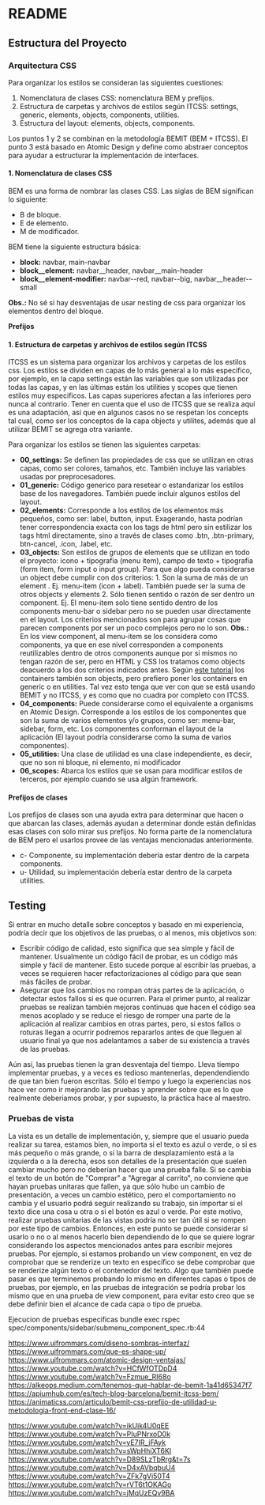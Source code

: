 # README

## Estructura del Proyecto
### Arquitectura CSS
Para organizar los estilos se consideran las siguientes cuestiones:
1. Nomenclatura de clases CSS: nomenclatura BEM y prefijos.
2. Estructura de carpetas y archivos de estilos según ITCSS: settings, generic, elements, objects, components, utilities.
3. Estructura del layout: elements, objects, components.

Los puntos 1 y 2 se combinan en la metodología BEMIT (BEM + ITCSS). El punto 3 está basado en Atomic Design y define como abstraer conceptos para ayudar a estructurar la implementación de interfaces.

#### 1. Nomenclatura de clases CSS

BEM es una forma de nombrar las clases CSS.
Las siglas de BEM significan lo siguiente:
- B de bloque.
- E de elemento.
- M de modificador.

BEM tiene la siguiente estructura básica:
- **block:** navbar, main-navbar
- **block__element:** navbar__header, navbar__main-header
- **block__element-modifier:** navbar--red, navbar--big, navbar__header--small

**Obs.:** No sé si hay desventajas de usar nesting de css para organizar los elementos dentro del bloque.

**Prefijos**



#### 1. Estructura de carpetas y archivos de estilos según ITCSS

ITCSS es un sistema para organizar los archivos y carpetas de los estilos css. Los estilos se dividen en capas de lo más general a lo más especifico, por ejemplo, en la capa settings están las variables que son utilizadas por todas las capas, y en las últimas están los utilities y scopes que tienen estilos muy especificos. Las capas superiores afectan a las inferiores pero nunca al contrario. Tener en cuenta que el uso de ITCSS que se realiza aquí es una adaptación, así que en algunos casos no se respetan los concepts tal cual, como ser los conceptos de la capa objects y utilites, además que al utilizar BEMIT se agrega otra variante.

Para organizar los estilos se tienen las siguientes carpetas:
- **00_settings:** Se definen las propiedades de css que se utilizan en otras capas, como ser colores, tamaños, etc. También incluye las variables usadas por preprocesadores.
- **01_generic:** Código generico para resetear o estandarizar los estilos base de los navegadores. También puede incluir algunos estilos del layout.
- **02_elements:** Corresponde a los estilos de los elementos más pequeños, como ser: label, button, input. Exagerando, hasta podrían tener correspondencia exacta con los tags de html pero sin estilizar los tags html directamente, sino a través de clases como .btn, .btn-primary, btn-cancel, .icon, .label, etc.
- **03_objects:** Son estilos de grupos de elements que se utilizan en todo el proyecto: icono + tipografia (menu item), campo de texto + tipografia (form item, form input o input group). Para que algo pueda considerarse un object debe cumplir con dos criterios: 1. Son la suma de más de un element . Ej. menu-item (icon + label). También puede ser la suma de otros objects y elements 2. Sólo tienen sentido o razón de ser dentro un component. Ej. El menu-item solo tiene sentido dentro de los components menu-bar o sidebar pero no se pueden usar directamente en el layout. Los criterios mencionados son para agrupar cosas que parecen components por ser un poco complejos pero no lo son. **Obs.:** En los view component, al menu-item se los considera como components, ya que en ese nivel corresponden a components reutilizables dentro de otros components aunque por si mismos no tengan razón de ser, pero en HTML y CSS los tratamos como objects deacuerdo a los dos criterios indicados antes. Según [este tutorial](https://apiumhub.com/es/tech-blog-barcelona/arquitectura-de-triangulo-invertido-para-css-itcss/) los containers también son objects, pero prefiero poner los containers en generic o en utilities. Tal vez esto tenga que ver con que se está usando BEMIT y no ITCSS, y es como que no cuadra por completo con ITCSS.
- **04_components:** Puede considerarse como el equivalente a organisms en Atomic Design. Corresponde a los estilos de los componentes que son la suma de varios elementos y/o grupos, como ser: menu-bar, sidebar, form, etc. Los componentes conforman el layout de la aplicación (El layout podría considerarse como la suma de varios componentes).
- **05_utilities:** Una clase de utilidad es una clase independiente, es decir, que no son ni bloque, ni elemento, ni modificador
- **06_scopes:** Abarca los estilos que se usan para modificar estilos de terceros, por ejemplo cuando se usa algún framework.


#### Prefijos de clases
Los prefijos de clases son una ayuda extra para determinar que hacen o que abarcan las clases, además ayudan a determinar donde están definidas esas clases con solo mirar sus prefijos. No forma parte de la nomenclatura de BEM pero el usarlos provee de las ventajas mencionadas anteriormente.
- c- Componente, su implementación debería estar dentro de la carpeta components.
- u- Utilidad, su implementación debería estar dentro de la carpeta utilities.

## Testing
Si entrar en mucho detalle sobre conceptos y basado en mi experiencia, podría decir que los objetivos de las pruebas, o al menos, mis objetivos son:
- Escribir código de calidad, esto significa que sea simple y fácil de mantener. Usualmente un código fácil de probar, es un código más simple y fácil de mantener. Esto sucede porque al escribir las pruebas, a veces se requieren hacer refactorizaciones al código para que sean más fáciles de probar.
- Asegurar que los cambios no rompan otras partes de la aplicación, o detectar estos fallos si es que ocurren. Para el primer punto, al realizar pruebas se realizan también mejoras continuas que hacen el código sea menos acoplado y se reduce el riesgo de romper una parte de la aplicación al realizar cambios en otras partes, pero, si estos fallos o roturas llegan a ocurrir podremos repararlos antes de que lleguen al usuario final ya que nos adelantamos a saber de su existencia a través de las pruebas.

Aún así, las pruebas tienen la gran desventaja del tiempo. Lleva tiempo implementar pruebas, y a veces es tedioso mantenerlas, dependendiendo de que tan bien fueron escritas. Sólo el tiempo y luego la experiencias nos hace ver como ir mejorando las pruebas y aprender sobre que es lo que realmente deberiamos probar, y por supuesto, la práctica hace al maestro.

### Pruebas de vista
La vista es un detalle de implementación, y, siempre que el usuario pueda realizar su tarea, estamos bien, no importa si el texto es azul o verde, o si es más pequeño o más grande, o si la barra de desplazamiento está a la izquierda o a la derecha, esos son detalles de la presentación que suelen cambiar mucho pero no deberían hacer que una prueba falle.
Si se cambia el texto de un botón de "Comprar" a "Agregar al carrito", no conviene que hayan pruebas unitaras que fallen, ya que sólo hubo un cambio de presentación, a veces un cambio estético, pero el comportamiento no cambia y el usuario podrá seguir realizando su trabajo, sin importar si el texto dice una cosa u otra o si el botón es azul o verde. Por este motivo, realizar pruebas unitarias de las vistas podría no ser tan útil si se rompen por este tipo de cambios. Entonces, en este punto se puede considerar si usarlo o no o al menos hacerlo bien dependiendo de lo que se quiere lograr considerando los aspectos mencionados antes para escribir mejores pruebas. Por ejemplo, si estamos probando un view component, en vez de comprobar que se renderize un texto en específico se debe comprobar que se renderize algún texto o el contenedor del texto.
Algo que también puede pasar es que terminemos probando lo mismo en diferentes capas o tipos de pruebas, por ejemplo, en las pruebas de integración se podría probar los mismo que en una prueba de view component, para evitar esto creo que se debe definir bien el alcance de cada capa o tipo de prueba.

Ejecucion de pruebas especificas
bundle exec rspec spec/components/sidebar/submenu_component_spec.rb:44




https://www.uifrommars.com/diseno-sombras-interfaz/
https://www.uifrommars.com/que-es-shape-up/
https://www.uifrommars.com/atomic-design-ventajas/
https://www.youtube.com/watch?v=HCfWfOTDpD4
https://www.youtube.com/watch?v=Fzmue_RI68o
https://alkeops.medium.com/tenemos-que-hablar-de-bemit-1a41d65347f7
https://apiumhub.com/es/tech-blog-barcelona/bemit-itcss-bem/
https://animaticss.com/articulo/bemit-css-prefijo-de-utilidad-u-metodologia-front-end-clase-16/


https://www.youtube.com/watch?v=ikUik4U0qEE
https://www.youtube.com/watch?v=PIuPNrxoD0k
https://www.youtube.com/watch?v=yE7IR_jFAyk
https://www.youtube.com/watch?v=sWpHhiXT6KI
https://www.youtube.com/watch?v=D89SLzTbRrg&t=7s
https://www.youtube.com/watch?v=D4xAVbqbuU4
https://www.youtube.com/watch?v=ZFk7gVi50T4
https://www.youtube.com/watch?v=rVT6t1OKAGo
https://www.youtube.com/watch?v=jMqUzEQv9BA




